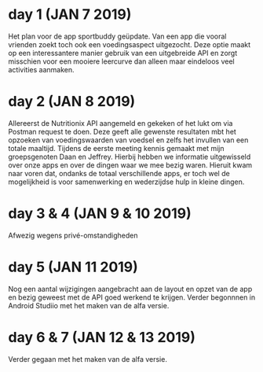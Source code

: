 # day 1 (JAN 7 2019)
Het plan voor de app sportbuddy geüpdate. Van een app die vooral vrienden zoekt toch ook een voedingsaspect uitgezocht. Deze optie
maakt op een interessantere manier gebruik van een uitgebreide API en zorgt misschien voor een mooiere leercurve dan alleen maar eindeloos
veel activities aanmaken.

# day 2 (JAN 8 2019)
Allereerst de Nutritionix API aangemeld en gekeken of het lukt om via Postman request te doen. Deze geeft alle gewenste resultaten mbt
het opzoeken van voedingswaarden van voedsel en zelfs het invullen van een totale maaltijd.
Tijdens de eerste meeting kennis gemaakt met mijn groepsgenoten Daan en Jeffrey. Hierbij hebben we informatie uitgewisseld over onze apps en over de dingen waar we mee bezig waren. Hieruit kwam naar voren dat, ondanks de totaal verschillende apps, er toch wel de mogelijkheid is voor samenwerking en wederzijdse hulp in kleine dingen.

# day 3 & 4 (JAN 9 & 10 2019)
Afwezig wegens privé-omstandigheden

# day 5 (JAN 11 2019)
Nog een aantal wijzigingen aangebracht aan de layout en opzet van de app en bezig geweest met de API goed werkend te krijgen.
Verder begonnnen in Android Studiio met het maken van de alfa versie.

# day 6 & 7 (JAN 12 & 13 2019)
Verder gegaan met het maken van de alfa versie.
